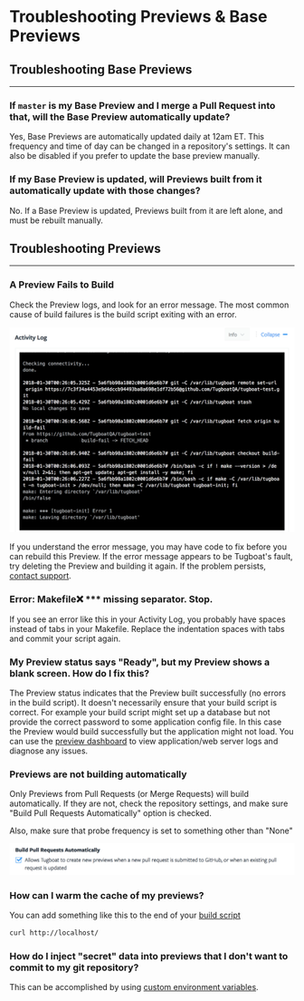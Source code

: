 # Troubleshooting Previews & Base Previews

## Troubleshooting Base Previews

---

### If `master` is my Base Preview and I merge a Pull Request into that, will the Base Preview automatically update?

Yes, Base Previews are automatically updated daily at 12am ET. This frequency
and time of day can be changed in a repository's settings. It can also be
disabled if you prefer to update the base preview manually.

### If my Base Preview is updated, will Previews built from it automatically update with those changes?

No. If a Base Preview is updated, Previews built from it are left alone, and
must be rebuilt manually.

## Troubleshooting Previews

---

### A Preview Fails to Build

Check the Preview logs, and look for an error message. The most common cause of
build failures is the build script exiting with an error.

![Failed Build Logs](_images/failed-log.png)

If you understand the error message, you may have code to fix before you can
rebuild this Preview. If the error message appears to be Tugboat's fault, try
deleting the Preview and building it again. If the problem persists,
[contact support](https://tugboat.qa/support).

### Error: Makefile:x: \**\* missing separator. Stop.

If you see an error like this in your Activity Log, you probably have spaces
instead of tabs in your Makefile. Replace the indentation spaces with tabs and
commit your script again.

### My Preview status says "Ready", but my Preview shows a blank screen. How do I fix this?

The Preview status indicates that the Preview built successfully (no errors in
the build script). It doesn't necessarily ensure that your build script is
correct. For example your build script might set up a database but not provide
the correct password to some application config file. In this case the Preview
would build successfully but the application might not load. You can use the
[preview dashboard](../../dashboard/previews/index.md) to view application/web
server logs and diagnose any issues.

### Previews are not building automatically

Only Previews from Pull Requests (or Merge Requests) will build automatically.
If they are not, check the repository settings, and make sure "Build Pull
Requests Automatically" option is checked.

Also, make sure that probe frequency is set to something other than "None"

![Pull Request Probe](_images/pr-probe.png)

### How can I warm the cache of my previews?

You can add something like this to the end of your
[build script](../../build-script/index.md)

```sh
curl http://localhost/
```

### How do I inject "secret" data into previews that I don't want to commit to my git repository?

This can be accomplished by using
[custom environment variables](../../build-script/custom-environment-variables/index.md).
